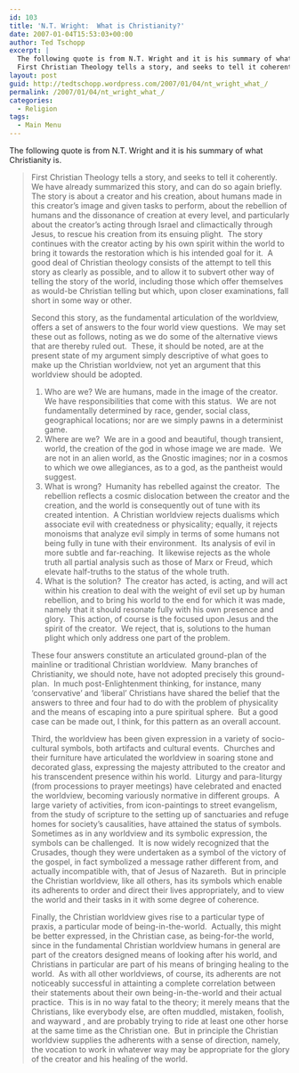 ```yaml
---
id: 103
title: 'N.T. Wright:  What is Christianity?'
date: 2007-01-04T15:53:03+00:00
author: Ted Tschopp
excerpt: |
  The following quote is from N.T. Wright and it is his summary of what Christianity is.
  First Christian Theology tells a story, and seeks to tell it coherently. We have already summarized this st...
layout: post
guid: http://tedtschopp.wordpress.com/2007/01/04/nt_wright_what_/
permalink: /2007/01/04/nt_wright_what_/
categories:
  - Religion
tags:
  - Main Menu
---
```

The following quote is from N.T. Wright and it is his summary of what Christianity is.

> First Christian Theology tells a story, and seeks to tell it coherently.&nbsp; We have already summarized this story, and can do so again briefly.&nbsp; The story is about a creator and his creation, about humans made in this creator&#8217;s image and given tasks to perform, about the rebellion of humans and the dissonance of creation at every level, and particularly about the creator&#8217;s acting through Israel and climactically through Jesus, to rescue his creation from its ensuing plight.&nbsp; The story continues with the creator acting by his own spirit within the world to bring it towards the restoration which is his intended goal for it.&nbsp; A good deal of Christian theology consists of the attempt to tell this story as clearly as possible, and to allow it to subvert other way of telling the story of the world, including those which offer themselves as would-be Christian telling but which, upon closer examinations, fall short in some way or other.
> 
> Second this story, as the fundamental articulation of the worldview, offers a set of answers to the four world view questions.&nbsp; We may set these out as follows, noting as we do some of the alternative views that are thereby ruled out.&nbsp; These, it should be noted, are at the present state of my argument simply descriptive of what goes to make up the Christian worldview, not yet an argument that this worldview should be adopted.&nbsp;
> 
>   1. Who are we? We are humans, made in the image of the creator.&nbsp; We have responsibilities that come with this status.&nbsp; We are not fundamentally determined by race, gender, social class, geographical locations; nor are we simply pawns in a determinist game.
>   2. Where are we?&nbsp; We are in a good and beautiful, though transient, world, the creation of the god in whose image we are made.&nbsp; We are not in an alien world, as the Gnostic imagines; nor in a cosmos to which we owe allegiances, as to a god, as the pantheist would suggest.
>   3. What is wrong?&nbsp; Humanity has rebelled against the creator.&nbsp; The rebellion reflects a cosmic dislocation between the creator and the creation, and the world is consequently out of tune with its created intention.&nbsp; A Christian worldview rejects dualisms which associate evil with createdness or physicality; equally, it rejects monoisms that analyze evil simply in terms of some humans not being fully in tune with their environment.&nbsp; Its analysis of evil in more subtle and far-reaching.&nbsp; It likewise rejects as the whole truth all partial analysis such as those of Marx or Freud, which elevate half-truths to the status of the whole truth.
>   4. What is the solution?&nbsp; The creator has acted, is acting, and will act within his creation to deal with the weight of evil set up by human rebellion, and to bring his world to the end for which it was made, namely that it should resonate fully with his own presence and glory.&nbsp; This action, of course is the focused upon Jesus and the spirit of the creator.&nbsp; We reject, that is, solutions to the human plight which only address one part of the problem.&nbsp; 
> 
> These four answers constitute an articulated ground-plan of the mainline or traditional Christian worldview.&nbsp; Many branches of Christianity, we should note, have not adopted precisely this ground-plan.&nbsp; In much post-Enlightenment thinking, for instance, many &#8216;conservative&#8217; and &#8216;liberal&#8217; Christians have shared the belief that the answers to three and four had to do with the problem of physicality and the means of escaping into a pure spiritual sphere.&nbsp; But a good case can be made out, I think, for this pattern as an overall account.
> 
> Third, the worldview has been given expression in a variety of socio-cultural symbols, both artifacts and cultural events.&nbsp; Churches and their furniture have articulated the worldview in soaring stone and decorated glass, expressing the majesty attributed to the creator and his transcendent presence within his world.&nbsp; Liturgy and para-liturgy (from processions to prayer meetings) have celebrated and enacted the worldview, becoming variously normative in different groups.&nbsp; A large variety of activities, from icon-paintings to street evangelism, from the study of scripture to the setting up of sanctuaries and refuge homes for society&#8217;s causalities, have attained the status of symbols.&nbsp; Sometimes as in any worldview and its symbolic expression, the symbols can be challenged.&nbsp; It is now widely recognized that the Crusades, though they were undertaken as a symbol of the victory of the gospel, in fact symbolized a message rather different from, and actually incompatible with, that of Jesus of Nazareth.&nbsp; But in principle the Christian worldview, like all others, has its symbols which enable its adherents to order and direct their lives appropriately, and to view the world and their tasks in it with some degree of coherence.&nbsp;
> 
> Finally, the Christian worldview gives rise to a particular type of praxis, a particular mode of being-in-the-world.&nbsp; Actually, this might be better expressed, in the Christian case, as being-for-the world, since in the fundamental Christian worldview humans in general are part of the creators designed means of looking after his world, and Christians in particular are part of his means of bringing healing to the world.&nbsp; As with all other worldviews, of course, its adherents are not noticeably successful in attainting a complete correlation between their statements about their own being-in-the-world and their actual practice.&nbsp; This is in no way fatal to the theory; it merely means that the Christians, like everybody else, are often muddled, mistaken, foolish, and wayward , and are probably trying to ride at least one other horse at the same time as the Christian one.&nbsp; But in principle the Christian worldview supplies the adherents with a sense of direction, namely, the vocation to work in whatever way may be appropriate for the glory of the creator and his healing of the world.&nbsp;